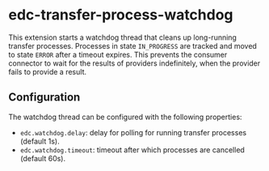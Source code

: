 # edc-transfer-process-watchdog

This extension starts a watchdog thread that cleans up long-running transfer processes. Processes in state `IN_PROGRESS` are tracked and moved to state `ERROR` after a timeout expires. This prevents the consumer connector to wait for the results of providers indefinitely, when the provider fails to provide a result.

## Configuration

The watchdog thread can be configured with the following properties:

* `edc.watchdog.delay`: delay for polling for running transfer processes (default 1s).
* `edc.watchdog.timeout`: timeout after which processes are cancelled (default 60s).